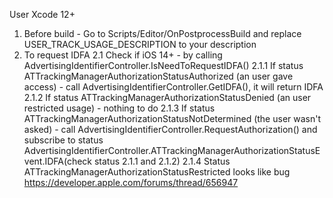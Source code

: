 User Xcode 12+

1. Before build - Go to Scripts/Editor/OnPostprocessBuild and replace USER_TRACK_USAGE_DESCRIPTION to your description
2. To request IDFA
2.1 Check if iOS 14+ - by calling AdvertisingIdentifierController.IsNeedToRequestIDFA()
2.1.1 If status ATTrackingManagerAuthorizationStatusAuthorized (an user gave access) - call AdvertisingIdentifierController.GetIDFA(), it will return IDFA
2.1.2 If status ATTrackingManagerAuthorizationStatusDenied (an user restricted usage) - nothing to do
2.1.3 If status ATTrackingManagerAuthorizationStatusNotDetermined (the user wasn't asked) - call AdvertisingIdentifierController.RequestAuthorization() and subscribe to status AdvertisingIdentifierController.ATTrackingManagerAuthorizationStatusEvent.IDFA(check status 2.1.1 and 2.1.2) 
2.1.4 Status ATTrackingManagerAuthorizationStatusRestricted looks like bug https://developer.apple.com/forums/thread/656947
